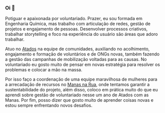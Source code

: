 ### Oi 👋

Potiguar e apaixonada por voluntariado. Prazer, eu sou formada em Engenharia Química, mas trabalho com articulação de redes, gestão de projetos e engajamento de pessoas. Desenvolver processos criativos, trabalhar storytelling e foco na experiência do usuário são áreas que adoro trabalhar.
 
Atuo no [Atados](https://www.atados.com.br/) na equipe de comunidades, auxiliando no acolhimento, engajamento e formação de voluntários e de ONGs novas, também fazendo a gestão das campanhas de mobilização voltadas para as causas. No voluntariado eu gosto muito de pensar em novas estratégia para resolver os problemas e colocar a mão na massa.

 Por isso faço a coordenação de uma equipe maravilhosa de mulheres para a arrecadação de recursos no [Manas na Rua](https://www.coletivomanasnarua.org/), onde tentamos garantir a sustentabilidade do projeto, além disso, coloco em prática muito do que eu aprendi sobre gestão de voluntariado nesse um ano de Atados com as Manas. 
Por fim, posso dizer que gosto muito de aprender coisas novas e estou sempre enfrentando novos desafios.
